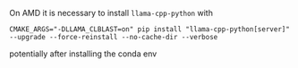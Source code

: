 On AMD it is necessary to install `llama-cpp-python` with

```CMAKE_ARGS="-DLLAMA_CLBLAST=on" pip install "llama-cpp-python[server]" --upgrade --force-reinstall --no-cache-dir --verbose```

potentially after installing the conda env